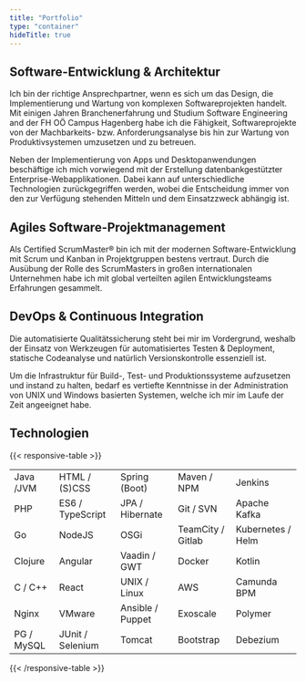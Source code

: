 ```yaml
---
title: "Portfolio"
type: "container"
hideTitle: true
---
```


## Software-Entwicklung & Architektur

Ich bin der richtige Ansprechpartner, wenn es sich um das Design, die Implementierung und Wartung von
komplexen Softwareprojekten handelt. Mit einigen Jahren Branchenerfahrung und Studium Software Engineering
and der FH OÖ Campus Hagenberg habe ich die Fähigkeit, Softwareprojekte von der Machbarkeits- bzw. 
Anforderungsanalyse bis hin zur Wartung von Produktivsystemen umzusetzen und zu betreuen.

Neben der Implementierung von Apps und Desktopanwendungen beschäftige ich mich vorwiegend mit der Erstellung
datenbankgestützter Enterprise-Webapplikationen. Dabei kann auf unterschiedliche Technologien zurückgegriffen
werden, wobei die Entscheidung immer von den zur Verfügung stehenden Mitteln und dem Einsatzzweck abhängig ist.

## Agiles Software-Projektmanagement

Als Certified ScrumMaster&#174; bin ich mit der modernen Software-Entwicklung mit Scrum und Kanban in
Projektgruppen bestens vertraut. Durch die Ausübung der Rolle des ScrumMasters in großen internationalen
Unternehmen habe ich mit global verteilten agilen Entwicklungsteams Erfahrungen gesammelt.

## DevOps & Continuous Integration

Die automatisierte Qualitätssicherung steht bei mir im Vordergrund, weshalb der Einsatz von Werkzeugen für
automatisiertes Testen & Deployment, statische Codeanalyse und natürlich Versionskontrolle essenziell ist.

Um die Infrastruktur für Build-, Test- und Produktionssysteme aufzusetzen und instand zu halten, bedarf es
vertiefte Kenntnisse in der Administration von UNIX und Windows basierten Systemen, welche ich mir im Laufe
der Zeit angeeignet habe.

## Technologien

{{< responsive-table >}}

|            |                  |                  |                   |                   |
|------------|------------------|------------------|-------------------|-------------------|
| Java /JVM  | HTML / (S)CSS    | Spring (Boot)    | Maven / NPM       | Jenkins           |
| PHP        | ES6 / TypeScript | JPA / Hibernate  | Git / SVN         | Apache Kafka      |
| Go         | NodeJS           | OSGi             | TeamCity / Gitlab | Kubernetes / Helm |
| Clojure    | Angular          | Vaadin / GWT     | Docker            | Kotlin            |
| C / C++    | React            | UNIX / Linux     | AWS               | Camunda BPM       |
| Nginx      | VMware           | Ansible / Puppet | Exoscale          | Polymer           |
| PG / MySQL | JUnit / Selenium | Tomcat           | Bootstrap         | Debezium          |

{{< /responsive-table >}}
